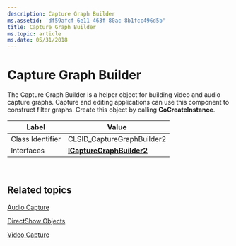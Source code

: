 ```yaml
---
description: Capture Graph Builder
ms.assetid: 'df59afcf-6e11-463f-80ac-8b1fcc496d5b'
title: Capture Graph Builder
ms.topic: article
ms.date: 05/31/2018
---
```


# Capture Graph Builder

The Capture Graph Builder is a helper object for building video and audio capture graphs. Capture and editing applications can use this component to construct filter graphs. Create this object by calling **CoCreateInstance**.



| Label | Value |
|------------------|--------------------------------------------------------|
| Class Identifier | CLSID\_CaptureGraphBuilder2                            |
| Interfaces       | [**ICaptureGraphBuilder2**](/windows/desktop/api/Strmif/nn-strmif-icapturegraphbuilder2) |



 

## Related topics

<dl> <dt>

[Audio Capture](audio-capture.md)
</dt> <dt>

[DirectShow Objects](directshow-objects.md)
</dt> <dt>

[Video Capture](video-capture.md)
</dt> </dl>

 

 



